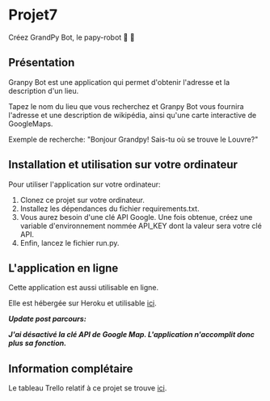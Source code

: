 # Projet7
Créez GrandPy Bot, le papy-robot 🤖 👴

## Présentation
Granpy Bot est une application qui permet d'obtenir l'adresse et la description d'un lieu.

Tapez le nom du lieu que vous recherchez et Granpy Bot vous fournira l'adresse et une description de wikipédia, ainsi
qu'une carte interactive de GoogleMaps.

Exemple de recherche: "Bonjour Grandpy! Sais-tu où se trouve le Louvre?"

## Installation et utilisation sur votre ordinateur
Pour utiliser l'application sur votre ordinateur:

1. Clonez ce projet sur votre ordinateur.
2. Installez les dépendances du fichier requirements.txt.
3. Vous aurez besoin d'une clé API Google. Une fois obtenue, créez une variable d'environnement nommée API_KEY
dont la valeur sera votre clé API.
4. Enfin, lancez le fichier run.py.


## L'application en ligne
Cette application est aussi utilisable en ligne.

Elle est hébergée sur Heroku et utilisable [ici](https://grandpybot2020.herokuapp.com/ "Grandpy Bot").


***Update post parcours:***

***J'ai désactivé la clé API de Google Map. L'application n'accomplit donc plus sa fonction.***

## Information complétaire
Le tableau Trello relatif à ce projet se trouve [ici](https://trello.com/b/EgMK9SG8/projet-7 "Tableau Trello").
